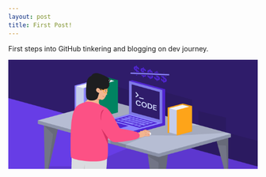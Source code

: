 ```yaml
---
layout: post
title: First Post!
---
```


First steps into GitHub tinkering and blogging on dev journey.

![Learning coding](/images/learn-coding-online-for-free.png)

